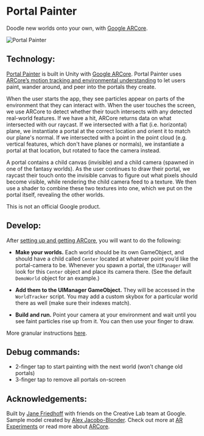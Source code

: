 # Portal Painter

Doodle new worlds onto your own, with [Google ARCore](https://developers.google.com/ar).

![Portal Painter](portal-painter.gif)

## Technology:

[Portal Painter](http://www.experiments.with.google.com/ar/portal-painter) is built in Unity with [Google ARCore](https://developers.google.com/ar). Portal Painter uses [ARCore’s motion tracking and environmental understanding](https://developers.google.com/ar/discover/concepts) to let users paint, wander around, and peer into the portals they create.

When the user starts the app, they see particles appear on parts of the environment that they can interact with. When the user touches the screen, we use ARCore to detect whether their touch intersects with any detected real-world features. If we have a hit, ARCore returns data on what intersected with our raycast. If we intersected with a flat (i.e. horizontal) plane, we instantiate a portal at the correct location and orient it to match our plane's normal. If we intersected with a point in the point cloud (e.g. vertical features, which don't have planes or normals), we instantiate a portal at that location, but rotated to face the camera instead.

A portal contains a child canvas (invisible) and a child camera (spawned in one of the fantasy worlds). As the user continues to draw their portal, we raycast their touch onto the invisible canvas to figure out what pixels should become visible, while rendering the child camera feed to a texture. We then use a shader to combine these two textures into one, which we put on the portal itself, revealing the other worlds.

This is not an official Google product.

## Develop:

After [setting up and getting ARCore](https://developers.google.com/ar/develop/unity/getting-started), you will want to do the following:

* **Make your worlds.** Each world should be its own GameObject, and should have a child called `Center` located at whatever point you’d like the portal-camera to be. Whenever you spawn a portal, the `UIManager` will look for this `Center` object and place its camera there. (See the default `DemoWorld` object for an example.)

* **Add them to the UIManager GameObject.** They will be accessed in the `WorldTracker` script. You may add a custom skybox for a particular world there as well (make sure their indexes match).

* **Build and run.** Point your camera at your environment and wait until you see faint particles rise up from it. You can then use your finger to draw.

More granular instructions [here](https://github.com/googlecreativelab/arexperiments-portal-painter/issues/1#issuecomment-326012124).

## Debug commands:

* 2-finger tap to start painting with the next world (won’t change old portals)
* 3-finger tap to remove all portals on-screen

## Acknowledgements:

Built by [Jane Friedhoff](http://www.janefriedhoff.com) with friends on the Creative Lab team at Google. Sample model created by [Alex Jacobo-Blonder](http://ajacoboblonder.com/). Check out more at [AR Experiments](https://experiments.withgoogle.com/ar/) or read more about [ARCore](https://developers.google.com/ar).  
